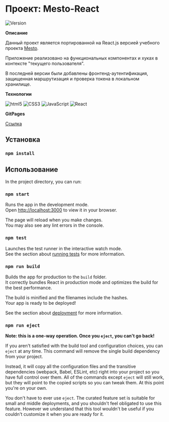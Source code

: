 # Проект: Mesto-React

<img alt="Version" src="https://img.shields.io/badge/version-1.1.0-blue.svg?cacheSeconds=2592000" />

**Описание**

Данный проект является портированной на React.js версией учебного проекта [Mesto](https://sholq.github.io/mesto/).

Приложение реализовано на функциональных компонентах и хуках в контексте "текущего пользователя".

В последней версии были добавлены фронтенд-аутентификация, защищенная маршрутизация и проверка токена в локальном хранилище.

**Технологии**

<img alt="html5" src="https://img.shields.io/badge/-HTML5-E34F26?style=flat-square&logo=html5&logoColor=white" /> <img alt="CSS3" src="https://img.shields.io/badge/-CSS3-1572B6?style=flat-square&logo=css3" /> <img alt="JavaScript" src="https://img.shields.io/badge/-JavaScript-yellow?style=flat-square&logo=javascript" /> <img alt="React" src="https://img.shields.io/badge/-React-45b8d8?style=flat-square&logo=react&logoColor=white" />

**GitPages**

[Ссылка](https://sholq.github.io/mesto-react/)

## Установка

### `npm install`

## Использование

In the project directory, you can run:

### `npm start`

Runs the app in the development mode.\
Open [http://localhost:3000](http://localhost:3000) to view it in your browser.

The page will reload when you make changes.\
You may also see any lint errors in the console.

### `npm test`

Launches the test runner in the interactive watch mode.\
See the section about [running tests](https://facebook.github.io/create-react-app/docs/running-tests) for more information.

### `npm run build`

Builds the app for production to the `build` folder.\
It correctly bundles React in production mode and optimizes the build for the best performance.

The build is minified and the filenames include the hashes.\
Your app is ready to be deployed!

See the section about [deployment](https://facebook.github.io/create-react-app/docs/deployment) for more information.

### `npm run eject`

**Note: this is a one-way operation. Once you `eject`, you can't go back!**

If you aren't satisfied with the build tool and configuration choices, you can `eject` at any time. This command will remove the single build dependency from your project.

Instead, it will copy all the configuration files and the transitive dependencies (webpack, Babel, ESLint, etc) right into your project so you have full control over them. All of the commands except `eject` will still work, but they will point to the copied scripts so you can tweak them. At this point you're on your own.

You don't have to ever use `eject`. The curated feature set is suitable for small and middle deployments, and you shouldn't feel obligated to use this feature. However we understand that this tool wouldn't be useful if you couldn't customize it when you are ready for it.
